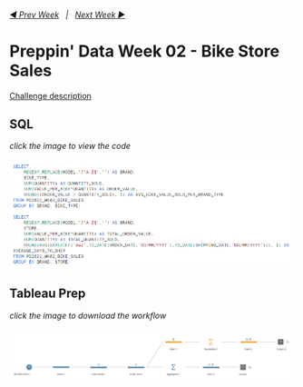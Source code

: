 <h6><a href="../Week_1/README.md">◀  Prev Week</a>&nbsp;&nbsp;&nbsp;|&nbsp;&nbsp;&nbsp;<a href="../Week_3/README.md">Next Week  ▶</a></h6>

# Preppin' Data Week 02 - Bike Store Sales

[Challenge description](https://preppindata.blogspot.com/2021/01/2021-week-2.html)

## SQL

<i>click the image to view the code</i><br>
<br>
<a href="Snowflake SQL.sql">
<img src="PD 2021 wk 2 SQL.png?raw=true" alt="SQL Code">
</a>

## Tableau Prep

<i>click the image to download the workflow</i><br>
<br>
<a href="Challenge 2021 week 2.tflx">
<img src="PD 2021 wk 2.png?raw=true" alt="Tableau Prep Workflow">
</a>
